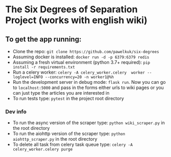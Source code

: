 # The Six Degrees of Separation Project (works with english wiki)

## To get the app running:

- Clone the repo: `git clone https://github.com/pawelkuk/six-degrees`
- Assuming docker is installed: `docker run -d -p 6379:6379 redis`
- Assuming a fresh virtual environment (python 3.7+ required): `pip install -r requirements.txt`
- Run a celery worker: `celery -A celery_worker.celery  worker --loglevel=INFO --concurrency=20 -n worker1@%h`
- Run the development server in debug mode: `flask run`. Now you can go to `localhost:5000` and pass in the forms either urls to wiki pages or you can just type the articles you are interested in
- To run tests type: `pytest` in the project root directory 

### Dev info
 
- To run the async version of the scraper type: `python wiki_scraper.py` in the root directory
- To run the aiohttp version of the scraper type: `python aiohttp_scraper.py` in the root directory
- To delete all task from celery task queue type: `celery -A celery_worker.celery purge`